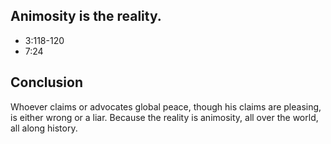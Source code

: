 ## Animosity is the reality.

- 3:118-120
- 7:24

## Conclusion
Whoever claims or advocates global peace, though his claims are pleasing, is either wrong or a liar. Because the reality is animosity, all over the world, all along history.
